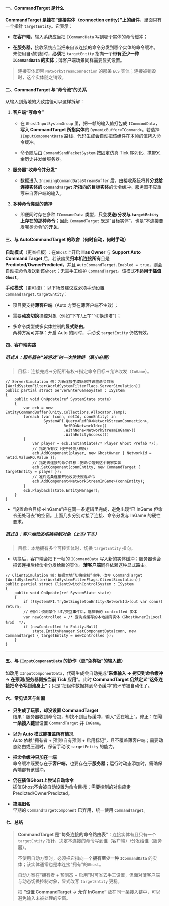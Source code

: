 #### 一、CommandTarget 是什么

**CommandTarget 是挂在“连接实体（connection entity）”上的组件**，里面只有一个指针 `targetEntity`。它表示：

- **在客户端**，输入系统应当把 `ICommandData` 写到哪个实体的命令缓冲；
    
- **在服务器**，接收系统应当把来自该连接的命令分发到哪个实体的命令缓冲。  
    未使用自动机制时，**必须**把 `targetEntity` 指向一个**带有至少一种 `ICommandData` 的实体**；薄客户端场景同样需要显式设置。
    

> 连接实体即带 `NetworkStreamConnection` 的那条 `ECS` 实体；连接被销毁时，这个实体随之销毁。

#### 二、CommandTarget 与“命令流”的关系

从输入到落地的大致路径可以这样拆解：

1. **客户端“写命令”**
    
    - 在 `GhostInputSystemGroup` 里，把一帧的输入值打包成 `ICommandData`，**写入 CommandTarget 所指实体**的 `DynamicBuffer<TCommand>`。若选择 `IInputComponentData` 路线，代码生成会自动把该组件在本帧的值拷入命令缓冲。
        
    - 命令随后由 `CommandSendPacketSystem` 按固定仿真 Tick 序列化、携带冗余历史并发给服务器。
        
2. **服务器“收命令并分发”**
    
    - 数据进入 `IncomingCommandDataStreamBuffer` 后，由接收系统将其**分发给连接实体的 `CommandTarget` 所指向的目标实体**的命令缓冲。服务器不应重写来自客户端的输入。
        
3. **多种命令类型的选择**
    
    - 即便同时存在多种 `ICommandData` 类型，**只会发送/分发与 `targetEntity` 上存在的那种命令**；因此 `CommandTarget` 既是“目标实体”，也是“本连接要发哪类命令”的**开关**。


#### 三、与 AutoCommandTarget 的取舍（何时自动，何时手动）

**自动模式**（更省样板）：在`Ghost`上开启 **Has Owner** 与 **Support Auto Command Target** 后，若该幽灵**归本机连接所有**且是 **Predicted/OwnerPredicted**，并且 `AutoCommandTarget.Enabled = true`，则会自动把命令发送到该`Ghost`；无需手工维护 `CommandTarget`。该模式**不适用于插值`Ghost`**。

**手动模式**（更可控）：以下场景建议或必须手动设置 `CommandTarget.targetEntity`：

- 项目要支持**薄客户端**（Auto 方案在薄客户端不生效）；
    
- 需要**动态切换**操控对象（例如“下车/上车”“切换炮塔”）；
    
- 多命令类型或多实体控制的**显式路由**。  
    两种方案可并存：开启 Auto 的同时，手动改 `targetEntity` 仍然有效。

#### 四、客户端实践

##### 范式 A：服务器在“进游戏”时一次性建链（最小必需）

> 目标：连接完成→分配所有权→指定命令目标→允许收发（`InGame`）。
```
// ServerSimulation 侧：为新连接生成玩家并设置命令目标
[WorldSystemFilter(WorldSystemFilterFlags.ServerSimulation)]
public partial struct ServerEnterGameSystem : ISystem
{
    public void OnUpdate(ref SystemState state)
    {
        var ecb = new EntityCommandBuffer(Unity.Collections.Allocator.Temp);
        foreach (var (conn, netId, connEntity) in
                 SystemAPI.Query<RefRO<NetworkStreamConnection>, 
		                  RefRO<NetworkId>>()
                          .WithNone<NetworkStreamInGame>()
                          .WithEntityAccess())
        {
            var player = ecb.Instantiate(/* Player Ghost Prefab */);
            // 指定所有权（便于预测/权限）
            ecb.AddComponent(player, new GhostOwner { NetworkId = netId.ValueRO.Value });
            // 指定该连接的命令目标：把命令落到这个玩家实体
            ecb.SetComponent(connEntity, new CommandTarget { targetEntity = player });
            // 准许这条连接开始收发快照与命令
            ecb.AddComponent<NetworkStreamInGame>(connEntity);
        }
        ecb.Playback(state.EntityManager);
    }
}
```
- “设置命令目标→InGame”应在同一条逻辑里完成，避免出现“已 InGame 但命令无处可去”的空窗。上面几步分别对接了连接、命令分发与 InGame 的硬性要求。
    

##### 范式 B：客户端动态切换控制对象（上车/下车）

> 目标：本地拥有多个可控实体时，切换 `targetEntity` 指向。

- 切换后，客户端会把下一帧的 `ICommandData` 写入新的实体缓冲；服务器也会把该连接后续命令分发给新的实体。**薄客户端**同样依赖这种显式路由。
```
// ClientSimulation 侧：根据本地“切换控制”事件，改写 CommandTarget
[WorldSystemFilter(WorldSystemFilterFlags.ClientSimulation)]
public partial struct ClientSwitchControlSystem : ISystem
{
    public void OnUpdate(ref SystemState state)
    {
        if (!SystemAPI.TryGetSingletonEntity<NetworkId>(out var conn)) return;
        // 例如：侦测某个 UI/交互事件后，选择新的 controlled 实体
        var newControlled = /* 查询或缓存的本地拥有实体（GhostOwnerIsLocal 标记） */;
        if (newControlled != Entity.Null)
            state.EntityManager.SetComponentData(conn, new CommandTarget { targetEntity = newControlled });
    }
}
```
---

#### 五、与 `IInputComponentData` 的协作（更“免样板”的输入链）

如改用 `IInputComponentData`，代码生成会自动完成“**采集输入 → 拷贝到命令缓冲 → 在预测/服务器侧按当前 Tick 应用**”。此时 **CommandTarget 仍然定义“这条连接把命令写到谁身上”**；只是“把组件数据拷到命令缓冲”的环节被自动化了。

#### 六、常见误区与纠偏

- **只生成了玩家，却没设置 CommandTarget**  
    结果：服务器收到命令包，却找不到目标缓冲，输入“丢在地上”。修正：在**同一条接入链**里设置 `CommandTarget` 并 `InGame`。
    
- **以为 Auto 模式能覆盖所有情况**  
    Auto 依赖“拥有者 + 预测/自有预测 + 启用标记”，且不覆盖薄客户端；需要动态路由或压测时，保留手动改 `targetEntity` 的能力。
    
- **把命令缓冲只加在一端**  
    命令缓冲既要存在于**客户端**，也要存在于**服务器**；运行时动态添加时，需确保两端都有该缓冲。
    
- **仍在插值Ghost上尝试自动命令**  
    插值Ghost不会被自动设置为命令目标；需要控制的对象应走 Predicted/OwnerPredicted。
    
- **搞混旧名**  
    早期的 `CommandTargetComponent` 已弃用，统一使用 `CommandTarget`。
    

#### 七、总结

> **CommandTarget 是“每条连接的命令路由表”**：连接实体有且只有一个 `targetEntity` 指针，决定本连接的命令写到谁（客户端）/分发给谁（服务器）。
> 
> 不使用自动方案时，必须把它指向一个**拥有至少一种 `ICommandData`** 的实体；该实体通常也是本连接“拥有”的`Ghost`。
> 
> 自动方案在“拥有者 + 预测态 + 启用”时可省去手工设置，但面对薄客户端与动态切换控制对象，显式改写 `targetEntity` 更稳。
> 
> 把 **“设置 CommandTarget → 允许 InGame”** 放在同一条接入链中，可以避免输入未被处理的空窗。